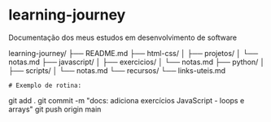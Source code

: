# learning-journey
Documentação dos meus estudos em desenvolvimento de software

learning-journey/
├── README.md
├── html-css/
│   ├── projetos/
│   └── notas.md
├── javascript/
│   ├── exercicios/
│   └── notas.md
├── python/
│   ├── scripts/
│   └── notas.md
└── recursos/
    └── links-uteis.md


    # Exemplo de rotina:
git add .
git commit -m "docs: adiciona exercícios JavaScript - loops e arrays"
git push origin main
